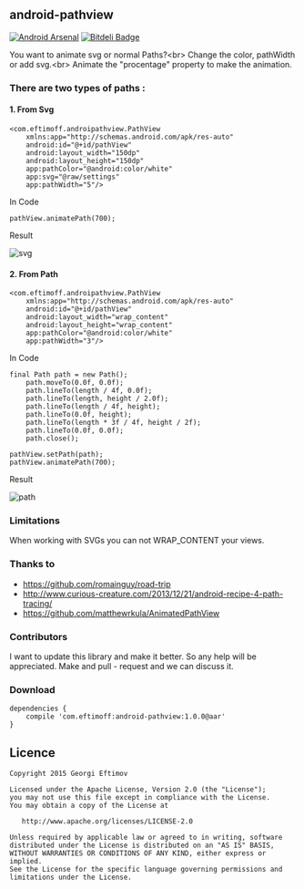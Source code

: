 ## android-pathview

[![Android Arsenal](https://img.shields.io/badge/Android%20Arsenal-android--pathview-brightgreen.svg?style=flat)](https://android-arsenal.com/details/1/1421) [![Bitdeli Badge](https://d2weczhvl823v0.cloudfront.net/geftimov/android-pathview/trend.png)](https://bitdeli.com/free "Bitdeli Badge")

You want to animate svg or normal Paths?<br\>
Change the color, pathWidth or add svg.<br\>
Animate the "procentage" property to make the animation.

### There are two types of paths :

#### 1. From Svg

    <com.eftimoff.androipathview.PathView
    	xmlns:app="http://schemas.android.com/apk/res-auto"
        android:id="@+id/pathView"
        android:layout_width="150dp"
        android:layout_height="150dp"
        app:pathColor="@android:color/white"
        app:svg="@raw/settings"
        app:pathWidth="5"/>
        

In Code    
    
```
pathView.animatePath(700);
```

Result

![svg](https://github.com/geftimov/android-pathview/blob/master/art/settings.gif) 

#### 2. From Path

    <com.eftimoff.androipathview.PathView
    	xmlns:app="http://schemas.android.com/apk/res-auto"
        android:id="@+id/pathView"
        android:layout_width="wrap_content"
        android:layout_height="wrap_content"
        app:pathColor="@android:color/white"
        app:pathWidth="3"/>
        

In Code    
    
```
final Path path = new Path();
    path.moveTo(0.0f, 0.0f);
    path.lineTo(length / 4f, 0.0f);
    path.lineTo(length, height / 2.0f);
    path.lineTo(length / 4f, height);
    path.lineTo(0.0f, height);
	path.lineTo(length * 3f / 4f, height / 2f);
	path.lineTo(0.0f, 0.0f);
	path.close();	
	
pathView.setPath(path);
pathView.animatePath(700);
```

Result

![path](https://github.com/geftimov/android-pathview/blob/master/art/path.gif)  

### Limitations

When working with SVGs you can not WRAP_CONTENT your views.

### Thanks to

* https://github.com/romainguy/road-trip
* http://www.curious-creature.com/2013/12/21/android-recipe-4-path-tracing/
* https://github.com/matthewrkula/AnimatedPathView

### Contributors

I want to update this library and make it better. So any help will be appreciated.
Make and pull - request and we can discuss it.

### Download

	dependencies {
		compile 'com.eftimoff:android-pathview:1.0.0@aar'
	}

## Licence

    Copyright 2015 Georgi Eftimov

    Licensed under the Apache License, Version 2.0 (the "License");
    you may not use this file except in compliance with the License.
    You may obtain a copy of the License at

       http://www.apache.org/licenses/LICENSE-2.0

    Unless required by applicable law or agreed to in writing, software
    distributed under the License is distributed on an "AS IS" BASIS,
    WITHOUT WARRANTIES OR CONDITIONS OF ANY KIND, either express or implied.
    See the License for the specific language governing permissions and
    limitations under the License.




